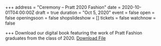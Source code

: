 +++
address = "Ceremony – Pratt 2020 Fashion"
date = 2020-10-01T04:00:00Z
draft = true
duration = "Oct 5, 2020"
event = false
open = false
openingsoon = false
shopslideshow = []
tickets = false
watchnow = false

+++
Download our digital book featuring the work of Pratt Fashion graduates from the class of 2020. [Download File](/uploads/ceremony.pdf "Download File")